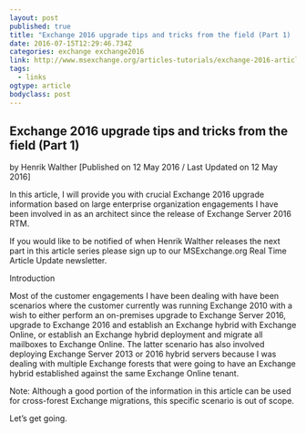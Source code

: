```yaml
---
layout: post
published: true
title: "Exchange 2016 upgrade tips and tricks from the field (Part 1)  :: Migration &amp; Deployment  :: Exchange 2016 Articles  :: Articles &amp; Tutorials  :: MSExchange.org" 
date: 2016-07-15T12:29:46.734Z
categories: exchange exchange2016
link: http://www.msexchange.org/articles-tutorials/exchange-2016-articles/migration-deployment/exchange-2016-upgrade-tips-and-tricks-field-part1.html
tags:
  - links
ogtype: article
bodyclass: post
---
```


## Exchange 2016 upgrade tips and tricks from the field (Part 1)
by Henrik Walther [Published on 12 May 2016 / Last Updated on 12 May 2016]  


In this article, I will provide you with crucial Exchange 2016 upgrade information based on large enterprise organization engagements I have been involved in as an architect since the release of Exchange Server 2016 RTM.

If you would like to be notified of when Henrik Walther releases the next part in this article series please sign up to our MSExchange.org Real Time Article Update newsletter.

Introduction

Most of the customer engagements I have been dealing with have been scenarios where the customer currently was running Exchange 2010 with a wish to either perform an on-premises upgrade to Exchange Server 2016, upgrade to Exchange 2016 and establish an Exchange hybrid with Exchange Online, or establish an Exchange hybrid deployment and migrate all mailboxes to Exchange Online. The latter scenario has also involved deploying Exchange Server 2013 or 2016 hybrid servers because I was dealing with multiple Exchange forests that were going to have an Exchange hybrid established against the same Exchange Online tenant.

Note:
Although a good portion of the information in this article can be used for cross-forest Exchange migrations, this specific scenario is out of scope.

Let’s get going.
